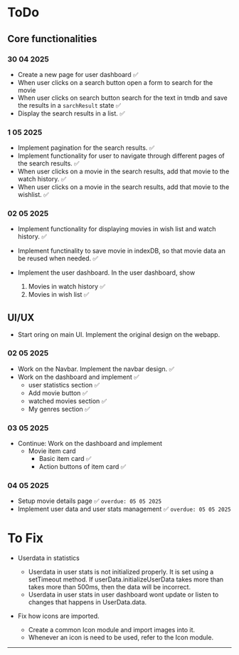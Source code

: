 <!-- Movie watch history tracker web app is a simple web app built on React JS. Using this web app users could track their movie watch history. It uses the TMDB database to fetch movies and local storage to save watched movie lists. Also the web app has a simple movie recommendation feature. -->

# ToDo

## Core functionalities

### 30 04 2025

- Create a new page for user dashboard ✅
- When user clicks on a search button open a form to search for the movie
- When user clicks on search button search for the text in tmdb and save the results in a `sarchResult` state ✅
- Display the search results in a list. ✅

### 1 05 2025

- Implement pagination for the search results. ✅
- Implement functionality for user to navigate through different pages of the search results. ✅
- When user clicks on a movie in the search results, add that movie to the watch history. ✅
- When user clicks on a movie in the search results, add that movie to the wishlist. ✅

### 02 05 2025

- Implement functionality for displaying movies in wish list and watch history. ✅

- Implement functinality to save movie in indexDB, so that movie data an be reused when needed. ✅
- Implement the user dashboard. In the user dashboard, show
  1. Movies in watch history ✅
  2. Movies in wish list ✅

## UI/UX

- Start oring on main UI. Implement the original design on the webapp.

### 02 05 2025

- Work on the Navbar. Implement the navbar design. ✅
- Work on the dashboard and implement ✅
  - user statistics section ✅
  - Add movie button ✅
  - watched movies section ✅
  - My genres section ✅

### 03 05 2025

- Continue: Work on the dashboard and implement
  - Movie item card
    - Basic item card ✅
    - Action buttons of item card ✅

### 04 05 2025

- Setup movie details page ✅ `overdue: 05 05 2025`
- Implement user data and user stats management ✅ `overdue: 05 05 2025`

# To Fix

- Userdata in statistics

  - Userdata in user stats is not initialized properly. It is set using a setTimeout method. If userData.initializeUserData takes more than takes more than 500ms, then the data will be incorrect.
  - Userdata in user stats in user dashboard wont update or listen to changes that happens in UserData.data.

- Fix how icons are imported.
  - Create a common Icon module and import images into it.
  - Whenever an icon is need to be used, refer to the Icon module.

---
